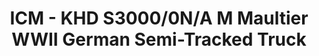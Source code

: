 ---
layout: product
title: "ICM - KHD S3000/0N/A M Maultier WWII German Semi-Tracked Truck"
price: "TBA" 
desc: "N/A"
img_path: "/assets/img/ICM35453.jpg"
brand: "N/A"
available: false
special_offer: false
new: false
soon: false
cat: "010000"
subcat: "013600"
subsubcat: "0N/A"
sifra: "ICM35453"
popular: true
---